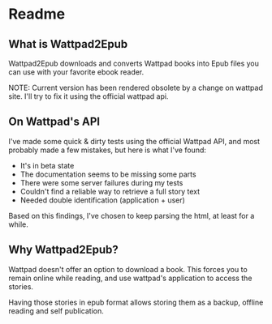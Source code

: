 # Readme

## What is Wattpad2Epub

Wattpad2Epub downloads and converts Wattpad books into Epub files you can use with your favorite ebook reader.

NOTE: Current version has been rendered obsolete by a change on wattpad site. I'll try to fix it using the official wattpad api.

## On Wattpad's API

I've made some quick & dirty tests using the official Wattpad API, and most probably made a few mistakes, but here is what I've found:

  - It's in beta state
  - The documentation seems to be missing some parts
  - There were some server failures during my tests
  - Couldn't find a reliable way to retrieve a full story text
  - Needed double identification (application + user)

Based on this findings, I've chosen to keep parsing the html, at least for a while.

## Why Wattpad2Epub?

Wattpad doesn't offer an option to download a book. This forces you to remain online while reading, and use wattpad's application to access the stories.

Having those stories in epub format allows storing them as a backup, offline reading and self publication.